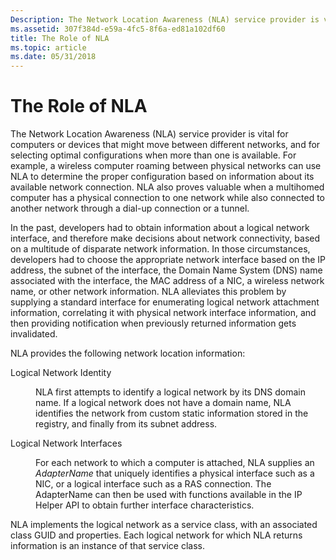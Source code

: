 ```yaml
---
Description: The Network Location Awareness (NLA) service provider is vital for computers or devices that might move between different networks, and for selecting optimal configurations when more than one is available.
ms.assetid: 307f384d-e59a-4fc5-8f6a-ed81a102df60
title: The Role of NLA
ms.topic: article
ms.date: 05/31/2018
---
```


# The Role of NLA

The Network Location Awareness (NLA) service provider is vital for computers or devices that might move between different networks, and for selecting optimal configurations when more than one is available. For example, a wireless computer roaming between physical networks can use NLA to determine the proper configuration based on information about its available network connection. NLA also proves valuable when a multihomed computer has a physical connection to one network while also connected to another network through a dial-up connection or a tunnel.

In the past, developers had to obtain information about a logical network interface, and therefore make decisions about network connectivity, based on a multitude of disparate network information. In those circumstances, developers had to choose the appropriate network interface based on the IP address, the subnet of the interface, the Domain Name System (DNS) name associated with the interface, the MAC address of a NIC, a wireless network name, or other network information. NLA alleviates this problem by supplying a standard interface for enumerating logical network attachment information, correlating it with physical network interface information, and then providing notification when previously returned information gets invalidated.

NLA provides the following network location information:

<dl> <dt>

<span id="Logical_Network_Identity"></span><span id="logical_network_identity"></span><span id="LOGICAL_NETWORK_IDENTITY"></span>Logical Network Identity
</dt> <dd>

NLA first attempts to identify a logical network by its DNS domain name. If a logical network does not have a domain name, NLA identifies the network from custom static information stored in the registry, and finally from its subnet address.

</dd> <dt>

<span id="Logical_Network_Interfaces"></span><span id="logical_network_interfaces"></span><span id="LOGICAL_NETWORK_INTERFACES"></span>Logical Network Interfaces
</dt> <dd>

For each network to which a computer is attached, NLA supplies an *AdapterName* that uniquely identifies a physical interface such as a NIC, or a logical interface such as a RAS connection. The AdapterName can then be used with functions available in the IP Helper API to obtain further interface characteristics.

</dd> </dl>

NLA implements the logical network as a service class, with an associated class GUID and properties. Each logical network for which NLA returns information is an instance of that service class.

 

 



